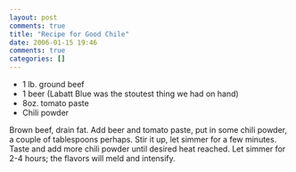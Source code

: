 ```yaml
---
layout: post
comments: true
title: "Recipe for Good Chile"
date: 2006-01-15 19:46
comments: true
categories: []
---
```

* 1 lb. ground beef
* 1 beer (Labatt Blue was the stoutest thing we had on hand)
* 8oz. tomato paste
* Chili powder

Brown beef, drain fat.  Add beer and tomato paste, put in some chili powder, a couple of tablespoons perhaps.  Stir it up, let simmer for a few minutes.  Taste and add more chili powder until desired heat reached.  Let simmer for 2-4 hours; the flavors will meld and intensify.
